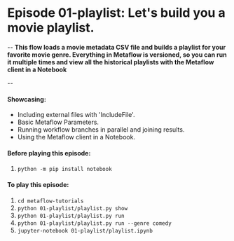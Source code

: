 # Episode 01-playlist: Let's build you a movie playlist.
--
**This flow loads a movie metadata CSV file and builds a playlist for your
favorite movie genre. Everything in Metaflow is versioned, so you can run it
multiple times and view all the historical playlists with the Metaflow client
in a Notebook**

--

#### Showcasing:
- Including external files with 'IncludeFile'.
- Basic Metaflow Parameters.
- Running workflow branches in parallel and joining results.
- Using the Metaflow client in a Notebook.

#### Before playing this episode:
1. ```python -m pip install notebook```

#### To play this episode:
1. ```cd metaflow-tutorials```
2. ```python 01-playlist/playlist.py show```
3. ```python 01-playlist/playlist.py run```
4. ```python 01-playlist/playlist.py run --genre comedy```
5. ```jupyter-notebook 01-playlist/playlist.ipynb```
